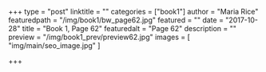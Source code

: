 +++
type = "post"
linktitle = ""
categories = ["book1"]
author = "Maria Rice"
featuredpath = "/img/book1/bw_page62.jpg"
featured = ""
date = "2017-10-28"
title = "Book 1, Page 62"
featuredalt = "Page 62"
description = ""
preview = "/img/book1_prev/preview62.jpg"
images = [ "img/main/seo_image.jpg" ]

+++

